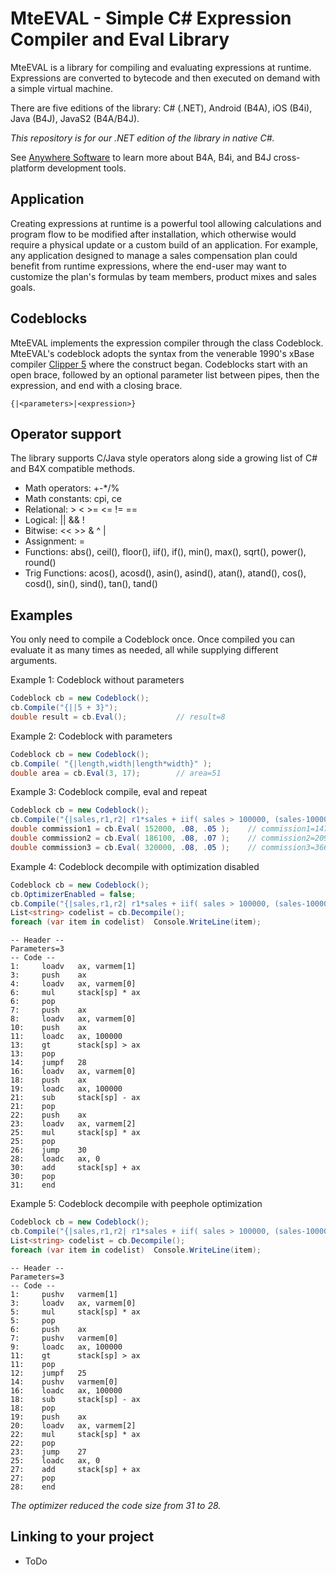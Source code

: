 # MteEVAL - Simple C# Expression Compiler and Eval Library

MteEVAL is a library for compiling and evaluating expressions at runtime. Expressions are converted to bytecode and then executed on demand with a simple virtual machine.

There are five editions of the library: C# (.NET), Android (B4A), iOS (B4i), Java (B4J), JavaS2 (B4A/B4J).

   *This repository is for our .NET edition of the library in native C#.*

See [Anywhere Software](https://www.idevaffiliate.com/33168/16-0-3-1.html) to learn more about B4A, B4i, and B4J cross-platform development tools.

## Application

Creating expressions at runtime is a powerful tool allowing calculations and program flow to be modified after installation, which otherwise would require a physical update or a custom build of an application. For example, any application designed to manage a sales compensation plan could benefit from runtime expressions, where the end-user may want to customize the plan's formulas by team members, product mixes and sales goals.

## Codeblocks

MteEVAL implements the expression compiler through the class Codeblock. MteEVAL's codeblock adopts the syntax from the venerable 1990's xBase compiler [Clipper 5](https://en.wikipedia.org/wiki/Clipper_(programming_language)) where the construct began. Codeblocks start with an open brace, followed by an optional parameter list between pipes, then the expression, and end with a closing brace.

```clipper
{|<parameters>|<expression>}
```
## Operator support

The library supports C/Java style operators along side a growing list of C# and B4X compatible methods.

* Math operators: +-*/%
* Math constants: cpi, ce 
* Relational: > < >= <= != ==
* Logical: || && !
* Bitwise: << >> & ^ |
* Assignment: =
* Functions: abs(), ceil(), floor(), iif(), if(), min(), max(), sqrt(), power(), round()
* Trig Functions: acos(), acosd(), asin(), asind(), atan(), atand(), cos(), cosd(), sin(), sind(), tan(), tand()

## Examples

You only need to compile a Codeblock once.  Once compiled you can evaluate it as many times as needed, all while supplying different arguments. 

Example 1: Codeblock without parameters

```cs
Codeblock cb = new Codeblock();
cb.Compile("{||5 + 3}");
double result = cb.Eval();           // result=8
```

Example 2: Codeblock with parameters

```cs
Codeblock cb = new Codeblock();
cb.Compile( "{|length,width|length*width}" );
double area = cb.Eval(3, 17);        // area=51
```

Example 3: Codeblock compile, eval and repeat

```cs
Codeblock cb = new Codeblock();
cb.Compile("{|sales,r1,r2| r1*sales + iif( sales > 100000, (sales-100000)*r2, 0 ) }");
double commission1 = cb.Eval( 152000, .08, .05 );    // commission1=14760
double commission2 = cb.Eval( 186100, .08, .07 );    // commission2=20915
double commission3 = cb.Eval( 320000, .08, .05 );    // commission3=36600
```

Example 4: Codeblock decompile with optimization disabled

```cs
Codeblock cb = new Codeblock();
cb.OptimizerEnabled = false;                       
cb.Compile("{|sales,r1,r2| r1*sales + iif( sales > 100000, (sales-100000)*r2, 0 ) }");
List<string> codelist = cb.Decompile();
foreach (var item in codelist)  Console.WriteLine(item);
```
```
-- Header --
Parameters=3
-- Code --
1:     loadv   ax, varmem[1]
3:     push    ax
4:     loadv   ax, varmem[0]
6:     mul     stack[sp] * ax
6:     pop     
7:     push    ax
8:     loadv   ax, varmem[0]
10:    push    ax
11:    loadc   ax, 100000
13:    gt      stack[sp] > ax
13:    pop     
14:    jumpf   28
16:    loadv   ax, varmem[0]
18:    push    ax
19:    loadc   ax, 100000
21:    sub     stack[sp] - ax
21:    pop     
22:    push    ax
23:    loadv   ax, varmem[2]
25:    mul     stack[sp] * ax
25:    pop     
26:    jump    30
28:    loadc   ax, 0
30:    add     stack[sp] + ax
30:    pop     
31:    end     
```
Example 5: Codeblock decompile with peephole optimization 

```cs
Codeblock cb = new Codeblock();
cb.Compile("{|sales,r1,r2| r1*sales + iif( sales > 100000, (sales-100000)*r2, 0 ) }");
List<string> codelist = cb.Decompile();
foreach (var item in codelist)  Console.WriteLine(item);
```
```
-- Header --
Parameters=3
-- Code --
1:     pushv   varmem[1]
3:     loadv   ax, varmem[0]
5:     mul     stack[sp] * ax
5:     pop     
6:     push    ax
7:     pushv   varmem[0]
9:     loadc   ax, 100000
11:    gt      stack[sp] > ax
11:    pop     
12:    jumpf   25
14:    pushv   varmem[0]
16:    loadc   ax, 100000
18:    sub     stack[sp] - ax
18:    pop     
19:    push    ax
20:    loadv   ax, varmem[2]
22:    mul     stack[sp] * ax
22:    pop     
23:    jump    27
25:    loadc   ax, 0
27:    add     stack[sp] + ax
27:    pop     
28:    end     
```
   *The optimizer reduced the code size from 31 to 28.*
## Linking to your project

* ToDo
